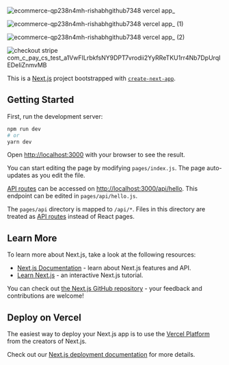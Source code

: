 ![ecommerce-qp238n4mh-rishabhgithub7348 vercel app_](https://github.com/RishabhGithub7348/ecommerce/assets/75687649/6a2a827e-239f-4a73-a678-7ec086e179c9)

![ecommerce-qp238n4mh-rishabhgithub7348 vercel app_ (1)](https://github.com/RishabhGithub7348/ecommerce/assets/75687649/8b05f9f2-081b-4dbf-bfa1-f18013bffdd8)

![ecommerce-qp238n4mh-rishabhgithub7348 vercel app_ (2)](https://github.com/RishabhGithub7348/ecommerce/assets/75687649/2fc89745-da60-464a-8f93-be4fd4c09b93)

![checkout stripe com_c_pay_cs_test_a1VwFILrbkfsNY9DPT7vrodii2YyRReTKU1rr4Nb7DpUrqIEDeIiZnmvMB](https://github.com/RishabhGithub7348/ecommerce/assets/75687649/8f9ce568-c923-4382-95d6-9569f613cb9c)


This is a [Next.js](https://nextjs.org/) project bootstrapped with [`create-next-app`](https://github.com/vercel/next.js/tree/canary/packages/create-next-app).

## Getting Started

First, run the development server:

```bash
npm run dev
# or
yarn dev
```

Open [http://localhost:3000](http://localhost:3000) with your browser to see the result.

You can start editing the page by modifying `pages/index.js`. The page auto-updates as you edit the file.

[API routes](https://nextjs.org/docs/api-routes/introduction) can be accessed on [http://localhost:3000/api/hello](http://localhost:3000/api/hello). This endpoint can be edited in `pages/api/hello.js`.

The `pages/api` directory is mapped to `/api/*`. Files in this directory are treated as [API routes](https://nextjs.org/docs/api-routes/introduction) instead of React pages.

## Learn More

To learn more about Next.js, take a look at the following resources:

- [Next.js Documentation](https://nextjs.org/docs) - learn about Next.js features and API.
- [Learn Next.js](https://nextjs.org/learn) - an interactive Next.js tutorial.

You can check out [the Next.js GitHub repository](https://github.com/vercel/next.js/) - your feedback and contributions are welcome!

## Deploy on Vercel

The easiest way to deploy your Next.js app is to use the [Vercel Platform](https://vercel.com/new?utm_medium=default-template&filter=next.js&utm_source=create-next-app&utm_campaign=create-next-app-readme) from the creators of Next.js.

Check out our [Next.js deployment documentation](https://nextjs.org/docs/deployment) for more details.
